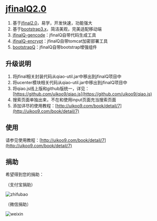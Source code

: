 [jfinalQ2.0](http://uikoo9.com/jfinalQ)
==========================================
1. 基于[jfinal2.0](http://www.jfinal.com/)，易学，开发快速，功能强大
2. 基于[bootstrap3.x](http://v3.bootcss.com/)，简洁美观，完美适配移动端
3. [jfinalQ-gencode](http://git.oschina.net/uikoo9/jfinalQ-gencode)：jfinalQ自带代码生成工具
4. [jfinalQ-encrypt](http://git.oschina.net/uikoo9/jfinalQ-encrypt)：jfinalQ自带tomcat加密部署工具
5. [bootstrapQ](http://uikoo9.com/bootstrapQ)：jfinalQ自带bootstrap增强组件

升级说明
---
1. 将jfinal相关封装代码从qiao-util.jar中移出到jfinalQ项目中
2. 将ucenter模块相关代码从qiao-util.jar中移出到jfinalQ项目中
3. 将qiao.js线上版和github版统一，详见：[https://github.com/uikoo9/qiao.js](https://github.com/uikoo9/qiao.js)
4. 搜索页面单独出来，不在和使用input页面充当搜索页面
5. 添加详尽的使用教程：[http://uikoo9.com/book/detail/7](http://uikoo9.com/book/detail/7)

使用
---
请参见使用教程：[http://uikoo9.com/book/detail/7](http://uikoo9.com/book/detail/7)

捐助
---
希望得到您的捐助：

（支付宝捐助）

![zhifubao](http://uikoo9.qiniudn.com/@/img/donate/zhifu2.png)

（微信捐助）

![weixin](http://uikoo9.qiniudn.com/@/img/donate/zhifu1.png)


